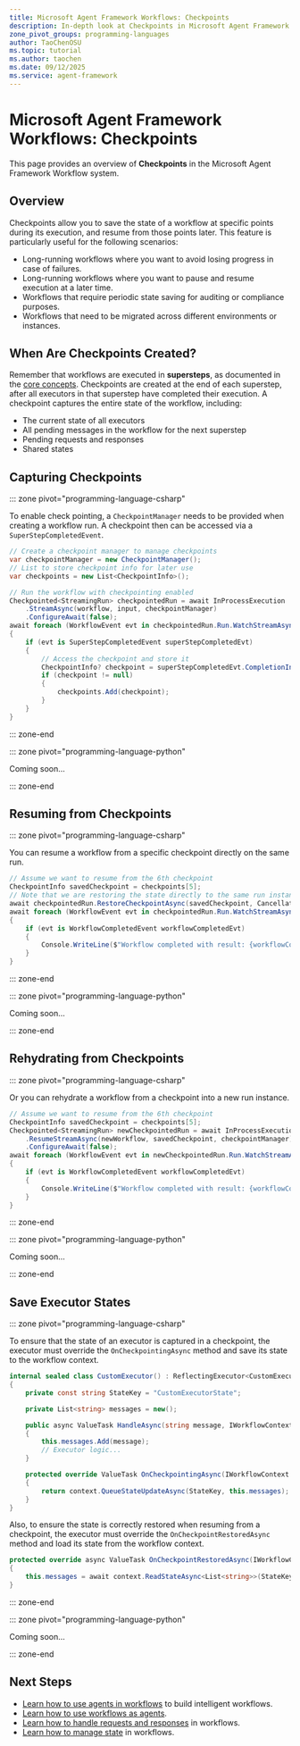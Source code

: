 ```yaml
---
title: Microsoft Agent Framework Workflows: Checkpoints
description: In-depth look at Checkpoints in Microsoft Agent Framework Workflows.
zone_pivot_groups: programming-languages
author: TaoChenOSU
ms.topic: tutorial
ms.author: taochen
ms.date: 09/12/2025
ms.service: agent-framework
---
```


# Microsoft Agent Framework Workflows: Checkpoints

This page provides an overview of **Checkpoints** in the Microsoft Agent Framework Workflow system.

## Overview

Checkpoints allow you to save the state of a workflow at specific points during its execution, and resume from those points later. This feature is particularly useful for the following scenarios:

- Long-running workflows where you want to avoid losing progress in case of failures.
- Long-running workflows where you want to pause and resume execution at a later time.
- Workflows that require periodic state saving for auditing or compliance purposes.
- Workflows that need to be migrated across different environments or instances.

## When Are Checkpoints Created?

Remember that workflows are executed in **supersteps**, as documented in the [core concepts](./core-concepts/workflows.md#execution-model). Checkpoints are created at the end of each superstep, after all executors in that superstep have completed their execution. A checkpoint captures the entire state of the workflow, including:

- The current state of all executors
- All pending messages in the workflow for the next superstep
- Pending requests and responses
- Shared states

## Capturing Checkpoints

::: zone pivot="programming-language-csharp"

To enable check pointing, a `CheckpointManager` needs to be provided when creating a workflow run. A checkpoint then can be accessed via a `SuperStepCompletedEvent`.

```csharp
// Create a checkpoint manager to manage checkpoints
var checkpointManager = new CheckpointManager();
// List to store checkpoint info for later use
var checkpoints = new List<CheckpointInfo>();

// Run the workflow with checkpointing enabled
Checkpointed<StreamingRun> checkpointedRun = await InProcessExecution
    .StreamAsync(workflow, input, checkpointManager)
    .ConfigureAwait(false);
await foreach (WorkflowEvent evt in checkpointedRun.Run.WatchStreamAsync().ConfigureAwait(false))
{
    if (evt is SuperStepCompletedEvent superStepCompletedEvt)
    {
        // Access the checkpoint and store it
        CheckpointInfo? checkpoint = superStepCompletedEvt.CompletionInfo!.Checkpoint;
        if (checkpoint != null)
        {
            checkpoints.Add(checkpoint);
        }
    }
}
```

::: zone-end

::: zone pivot="programming-language-python"

Coming soon...

::: zone-end

## Resuming from Checkpoints

::: zone pivot="programming-language-csharp"

You can resume a workflow from a specific checkpoint directly on the same run.

```csharp
// Assume we want to resume from the 6th checkpoint
CheckpointInfo savedCheckpoint = checkpoints[5];
// Note that we are restoring the state directly to the same run instance.
await checkpointedRun.RestoreCheckpointAsync(savedCheckpoint, CancellationToken.None).ConfigureAwait(false);
await foreach (WorkflowEvent evt in checkpointedRun.Run.WatchStreamAsync().ConfigureAwait(false))
{
    if (evt is WorkflowCompletedEvent workflowCompletedEvt)
    {
        Console.WriteLine($"Workflow completed with result: {workflowCompletedEvt.Data}");
    }
}
```

::: zone-end

::: zone pivot="programming-language-python"

Coming soon...

::: zone-end

## Rehydrating from Checkpoints

::: zone pivot="programming-language-csharp"

Or you can rehydrate a workflow from a checkpoint into a new run instance.

```csharp
// Assume we want to resume from the 6th checkpoint
CheckpointInfo savedCheckpoint = checkpoints[5];
Checkpointed<StreamingRun> newCheckpointedRun = await InProcessExecution
    .ResumeStreamAsync(newWorkflow, savedCheckpoint, checkpointManager)
    .ConfigureAwait(false);
await foreach (WorkflowEvent evt in newCheckpointedRun.Run.WatchStreamAsync().ConfigureAwait(false))
{
    if (evt is WorkflowCompletedEvent workflowCompletedEvt)
    {
        Console.WriteLine($"Workflow completed with result: {workflowCompletedEvt.Data}");
    }
}
```

::: zone-end

::: zone pivot="programming-language-python"

Coming soon...

::: zone-end

## Save Executor States

::: zone pivot="programming-language-csharp"

To ensure that the state of an executor is captured in a checkpoint, the executor must override the `OnCheckpointingAsync` method and save its state to the workflow context.

```csharp
internal sealed class CustomExecutor() : ReflectingExecutor<CustomExecutor>("CustomExecutor"), IMessageHandler<string>
{
    private const string StateKey = "CustomExecutorState";

    private List<string> messages = new();

    public async ValueTask HandleAsync(string message, IWorkflowContext context)
    {
        this.messages.Add(message);
        // Executor logic...
    }

    protected override ValueTask OnCheckpointingAsync(IWorkflowContext context, CancellationToken cancellation = default)
    {
        return context.QueueStateUpdateAsync(StateKey, this.messages);
    }
}
```

Also, to ensure the state is correctly restored when resuming from a checkpoint, the executor must override the `OnCheckpointRestoredAsync` method and load its state from the workflow context.

```csharp
protected override async ValueTask OnCheckpointRestoredAsync(IWorkflowContext context, CancellationToken cancellation = default)
{
    this.messages = await context.ReadStateAsync<List<string>>(StateKey).ConfigureAwait(false);
}
```

::: zone-end

::: zone pivot="programming-language-python"

Coming soon...

::: zone-end

## Next Steps

- [Learn how to use agents in workflows](./using-agents.md) to build intelligent workflows.
- [Learn how to use workflows as agents](./as-agents.md).
- [Learn how to handle requests and responses](./request-and-response.md) in workflows.
- [Learn how to manage state](./shared-states.md) in workflows.
